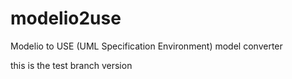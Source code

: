 # modelio2use
Modelio to USE (UML Specification Environment) model converter


this is the test branch version
